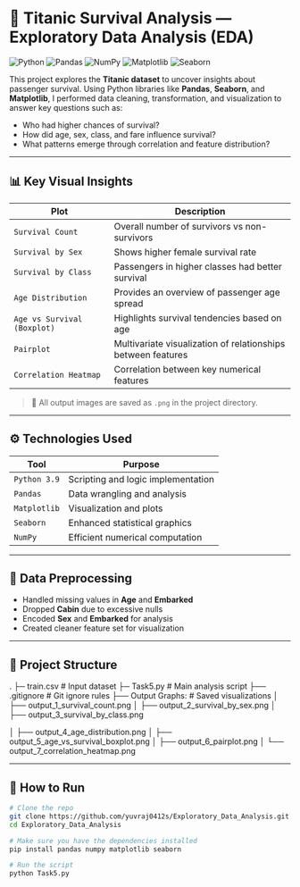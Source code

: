# 🚢 Titanic Survival Analysis — Exploratory Data Analysis (EDA)
<p align="left">
  <img src="https://img.shields.io/badge/Python-3776AB?style=for-the-badge&logo=python&logoColor=white" alt="Python"/>
  <img src="https://img.shields.io/badge/Pandas-150458?style=for-the-badge&logo=pandas&logoColor=white" alt="Pandas"/>
  <img src="https://img.shields.io/badge/NumPy-013243?style=for-the-badge&logo=numpy&logoColor=white" alt="NumPy"/>
  <img src="https://img.shields.io/badge/Matplotlib-11557C?style=for-the-badge&logo=matplotlib&logoColor=white" alt="Matplotlib"/>
  <img src="https://img.shields.io/badge/Seaborn-41B4BD?style=for-the-badge&logo=seaborn&logoColor=white" alt="Seaborn"/>
</p>


This project explores the **Titanic dataset** to uncover insights about passenger survival. Using Python libraries like **Pandas**, **Seaborn**, and **Matplotlib**, I performed data cleaning, transformation, and visualization to answer key questions such as:

- Who had higher chances of survival?
- How did age, sex, class, and fare influence survival?
- What patterns emerge through correlation and feature distribution?

---

## 📊 Key Visual Insights

| Plot | Description |
|------|-------------|
| `Survival Count` | Overall number of survivors vs non-survivors |
| `Survival by Sex` | Shows higher female survival rate |
| `Survival by Class` | Passengers in higher classes had better survival |
| `Age Distribution` | Provides an overview of passenger age spread |
| `Age vs Survival (Boxplot)` | Highlights survival tendencies based on age |
| `Pairplot` | Multivariate visualization of relationships between features |
| `Correlation Heatmap` | Correlation between key numerical features |

> 📁 All output images are saved as `.png` in the project directory.

---

## ⚙️ Technologies Used

| Tool        | Purpose                            |
|-------------|------------------------------------|
| `Python 3.9`| Scripting and logic implementation |
| `Pandas`    | Data wrangling and analysis        |
| `Matplotlib`| Visualization and plots            |
| `Seaborn`   | Enhanced statistical graphics      |
| `NumPy`     | Efficient numerical computation    |

---

## 🧹 Data Preprocessing

- Handled missing values in **Age** and **Embarked**
- Dropped **Cabin** due to excessive nulls
- Encoded **Sex** and **Embarked** for analysis
- Created cleaner feature set for visualization

---

## 📁 Project Structure

.
├─ train.csv # Input dataset
├─ Task5.py # Main analysis script
├── .gitignore # Git ignore rules
├── Output Graphs: # Saved visualizations
│ ├── output_1_survival_count.png
│ ├── output_2_survival_by_sex.png
│ ├── output_3_survival_by_class.png

│ ├── output_4_age_distribution.png
│ ├── output_5_age_vs_survival_boxplot.png
│ ├── output_6_pairplot.png
│ └── output_7_correlation_heatmap.png

---

## 🚀 How to Run

```bash
# Clone the repo
git clone https://github.com/yuvraj0412s/Exploratory_Data_Analysis.git
cd Exploratory_Data_Analysis

# Make sure you have the dependencies installed
pip install pandas numpy matplotlib seaborn

# Run the script
python Task5.py

